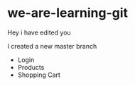 # we-are-learning-git

Hey i have edited you

I created a new master branch

- Login 
- Products 
- Shopping Cart 